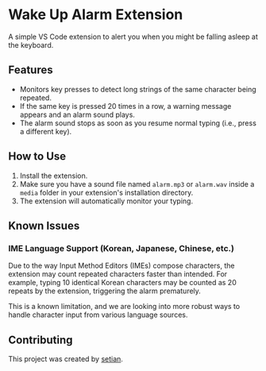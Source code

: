 # Wake Up Alarm Extension

A simple VS Code extension to alert you when you might be falling asleep at the keyboard.

## Features

- Monitors key presses to detect long strings of the same character being repeated.
- If the same key is pressed 20 times in a row, a warning message appears and an alarm sound plays.
- The alarm sound stops as soon as you resume normal typing (i.e., press a different key).

## How to Use

1.  Install the extension.
2.  Make sure you have a sound file named `alarm.mp3` or `alarm.wav` inside a `media` folder in your extension's installation directory.
3.  The extension will automatically monitor your typing.

## Known Issues

### IME Language Support (Korean, Japanese, Chinese, etc.)

Due to the way Input Method Editors (IMEs) compose characters, the extension may count repeated characters faster than intended. For example, typing 10 identical Korean characters may be counted as 20 repeats by the extension, triggering the alarm prematurely.

This is a known limitation, and we are looking into more robust ways to handle character input from various language sources.

## Contributing

This project was created by [setian](https://github.com/setian).
